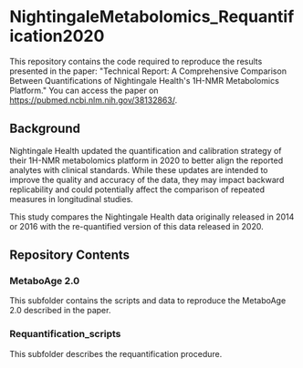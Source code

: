 # NightingaleMetabolomics_Requantification2020
This repository contains the code required to reproduce the results presented in the paper:
"Technical Report: A Comprehensive Comparison Between Quantifications of Nightingale Health's 1H-NMR Metabolomics Platform."
You can access the paper on https://pubmed.ncbi.nlm.nih.gov/38132863/.

## Background
Nightingale Health updated the quantification and calibration strategy of their 1H-NMR metabolomics platform in 2020 to better align the reported analytes with clinical standards. While these updates are intended to improve the quality and accuracy of the data, they may impact backward replicability and could potentially affect the comparison of repeated measures in longitudinal studies.

This study compares the Nightingale Health data originally released in 2014 or 2016 with the re-quantified version of this data released in 2020.


## Repository Contents
### MetaboAge 2.0
This subfolder contains the scripts and data to reproduce the MetaboAge 2.0 described in the paper.

### Requantification_scripts
This subfolder describes the requantification procedure.